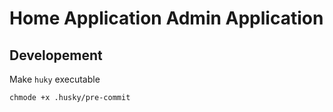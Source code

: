 # Home Application Admin Application

## Developement

Make `huky` executable

```sh
chmode +x .husky/pre-commit
```
